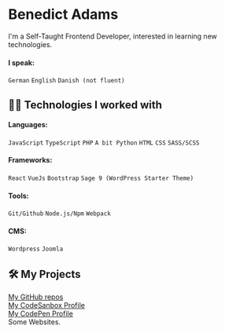 # Benedict Adams

I'm a Self-Taught Frontend Developer, interested in learning new technologies.
#### I speak:
`German` `English` `Danish (not fluent)`

## :man_technologist: Technologies I worked with
#### Languages:
`JavaScript` `TypeScript` `PHP` `A bit Python` `HTML` `CSS` `SASS/SCSS`
#### Frameworks:
`React` `VueJs` `Bootstrap` `Sage 9 (WordPress Starter Theme)`
#### Tools:
`Git/Github` `Node.js/Npm` `Webpack`
#### CMS:
`Wordpress` `Joomla`

## :hammer_and_wrench: My Projects
[My GitHub repos](https://github.com/benada002?tab=repositories)<br/>
[My CodeSanbox Profile](https://codesandbox.io/u/benada002/sandboxes)<br/>
[My CodePen Profile](https://codepen.io/benada002)<br/>
Some Websites.
